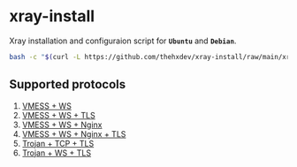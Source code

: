 # xray-install

Xray installation and configuraion script for **`Ubuntu`** and **`Debian`**.

```bash
bash -c "$(curl -L https://github.com/thehxdev/xray-install/raw/main/xray.sh)"
```

## Supported protocols

1. [VMESS + WS](https://github.com/thehxdev/xray-examples/tree/main/VMess-Websocket-s)
2. [VMESS + WS + TLS](https://github.com/thehxdev/xray-examples/tree/main/VMess-Websocket-TLS-s)
3. [VMESS + WS + Nginx](https://github.com/thehxdev/xray-examples/tree/main/VMess-Websocket-Nginx-s)
4. [VMESS + WS + Nginx + TLS](https://github.com/thehxdev/xray-examples/tree/main/VMess-Websocket-Nginx-TLS-s)
5. [Trojan + TCP + TLS](https://github.com/thehxdev/xray-examples/tree/main/Trojan-TCP-TLS-s)
6. [Trojan + WS + TLS](https://github.com/thehxdev/xray-examples/tree/main/Trojan-Websocket-TLS-s)

